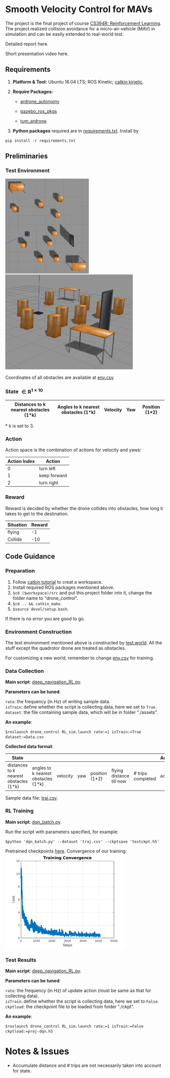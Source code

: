 # Smooth Velocity Control for MAVs
The project is the final project of course [CS394R: Reinforcement Learning](http://www.cs.utexas.edu/~pstone/Courses/394Rfall19/). The project realized collision avoidance for a micro-air-vehicle (MAV) in simulation and can be easily extended to real-world test. 

Detailed report here.

Short presentation video here.

## Requirements
1. **Platform & Tool:** Ubuntu 16.04 LTS; ROS Kinetic; [catkin kinetic](http://wiki.ros.org/catkin).

1. **Require Packages:**

   * [ardrone_autonomy](https://github.com/AutonomyLab/ardrone_autonomy)

   * [gazebo_ros_pkgs](https://github.com/ros-simulation/gazebo_ros_pkgs/tree/hydro-devel)
   * [tum_ardrone](https://github.com/tum-vision/tum_ardrone)

2. **Python packages** required are in [requirements.txt](./requirements.txt). Install by
```
pip install -r requirements.txt
```


## Preliminaries
### Test Environment
<img src="./assets/env1.png" height = "300" />      <img src="./assets/env2.png" height = "300" />

Coordinates of all obstacles are available at [env.csv](./assets/env.csv).
### State $\in \mathrm{R}^{1\times 10}$

| Distances to k nearest obstacles (1*k) | Angles to k nearest obstacles (1*k) | Velocity | Yaw | Position (1*2) | 
|--------------------------------------------------------|---------------------------------------------------|----------|-----|------------------------------|

\* k is set to 3. 

### Action
Action space is the combination of actions for velocity and yaws:

| Action Index | Action                      |
|--------------|-----------------------------|
| 0            |turn left       |
| 1            |keep forward    |
| 2            |turn right      |

### Reward
Reward is decided by whether the drone collides into obstacles, how long it takes to get to the destination.

| Situation          | Reward |
|--------------------|--------|
| flying             | -1     |
| Collide            | -10    |

## Code Guidance
### Preparation
1. Follow [catkin tutorial](http://wiki.ros.org/catkin/Tutorials/create_a_workspace) to creat a workspace.
2. Install required ROS packages mentioned above.
3. `$cd ($workspace)/src` and put this project folder into it, change the folder name to "drone_control".
4. `$cd .. && catkin_make`.
5. `$source devel/setup.bash`.

If there is no error you are good to go.
### Environment Construction
The test environment mentioned above is constructed by [test.world](./worlds/test.world). All the stuff except the quadrotor drone are treated as obstacles.

For customizing a new world, remember to change [env.csv](./assets/env.csv) for training.
### Data Collection
**Main script**: [deep_navigation_RL.py](./src/deep_navigation_RL.py).

**Parameters can be tuned**:

`rate`: the frequency (in Hz) of writing sample data.\
`isTrain`: define whether the script is collecting data, here we set to `True`.\
`dataset`: the file containing sample data, which will be in folder "./assets".

**An example**:
```
$roslaunch drone_control RL_sim.launch rate:=1 isTrain:=True dataset:=Data.csv
```
**Collected data format**:

| State                                                  |                                                   |          |     |                              |                          |                    | Action | Reward  |
|--------------------------------------------------------|---------------------------------------------------|----------|-----|------------------------------|--------------------------|--------------------|--------|---------|
| distances to k nearest obstacles (1*k) | angles to k nearest obstacles (1*k) | velocity | yaw | position (1*2) | flying distance till now | \# trips completed | ac     | R_{t+1} |

Sample data file: [traj.csv](./assets/traj.csv).

### RL Training
**Main script**: [dqn_batch.py](./src/dqn_batch.py).

Run the script with parameters specified, for example:
```
$python 'dqn_batch.py' --dataset 'traj.csv' --ckptsave 'testckpt.h5'
```
Pretrained checkpoints [here](./ckpt/proj-dqn.h5). Convergence of our training:\
<img src="./assets/converge.png" height = "300" />
### Test Results
**Main script**: [deep_navigation_RL.py](./src/deep_navigation_RL.py).

**Parameters can be tuned**:

`rate`: the frequency (in Hz) of update action (must be same as that for collecting data).\
`isTrain`: define whether the script is collecting data, here we set to `False`.\
`ckptload`: the checkpoint file to be loaded from folder "./ckpt".

**An example**:
```
$roslaunch drone_control RL_sim.launch rate:=1 isTrain:=False ckptload:=proj-dqn.h5
```



# Notes & Issues
* Accumulate distance and \# trips are not necessarily taken into account for state.
